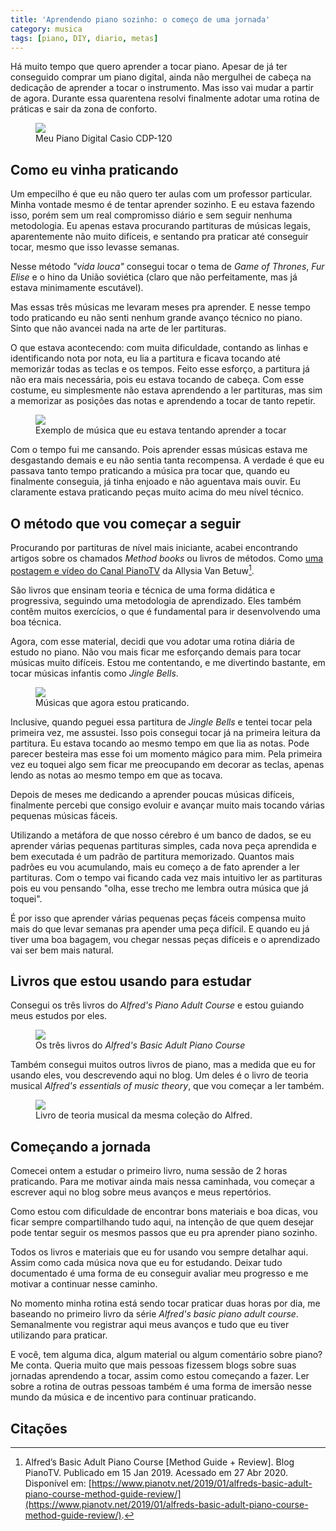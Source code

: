 ```yaml
---
title: 'Aprendendo piano sozinho: o começo de uma jornada'
category: musica
tags: [piano, DIY, diario, metas]
---
```


Há muito tempo que quero aprender a tocar piano. Apesar de já ter conseguido comprar um piano digital, ainda não mergulhei de cabeça na dedicação de aprender a tocar o instrumento. Mas isso vai mudar a partir de agora. Durante essa quarentena resolvi finalmente adotar uma rotina de práticas e sair da zona de conforto.

<figure>
    <img src="/assets/2020/musica/casio-cdp-120.jpg">
    <figcaption>Meu Piano Digital Casio CDP-120</figcaption>
</figure>

## Como eu vinha praticando

Um empecilho é que eu não quero ter aulas com um professor particular. Minha vontade mesmo é de tentar aprender sozinho. E eu estava fazendo isso, porém sem um real compromisso diário e sem seguir nenhuma metodologia. Eu apenas estava procurando partituras de músicas legais, aparentemente não muito difíceis, e sentando pra praticar até conseguir tocar, mesmo que isso levasse semanas.

Nesse método *"vida louca"* consegui tocar o tema de *Game of Thrones*, *Fur Elise* e o hino da União soviética (claro que não perfeitamente, mas já estava minimamente escutável).

Mas essas três músicas me levaram meses pra aprender. E nesse tempo todo praticando eu não senti nenhum grande avanço técnico no piano. Sinto que não avancei nada na arte de ler partituras.

O que estava acontecendo: com muita dificuldade, contando as linhas e identificando nota por nota, eu lia a partitura e ficava tocando até memorizár todas as teclas e os tempos. Feito esse esforço, a partitura já não era mais necessária, pois eu estava tocando de cabeça. Com esse costume, eu simplesmente não estava aprendendo a ler partituras, mas sim a memorizar as posições das notas e aprendendo a tocar de tanto repetir.

<figure>
    <img src="/assets/2020/musica/dua-lipa.jpeg">
    <figcaption>Exemplo de música que eu estava tentando aprender a tocar</figcaption>
</figure>

Com o tempo fui me cansando. Pois aprender essas músicas estava me desgastando demais e eu não sentia tanta recompensa. A verdade é que eu passava tanto tempo praticando a música pra tocar que, quando eu finalmente conseguia, já tinha enjoado e não aguentava mais ouvir. Eu claramente estava praticando peças muito acima do meu nível técnico.

## O método que vou começar a seguir

Procurando por partituras de nível mais iniciante, acabei encontrando artigos sobre os chamados *Method books* ou livros de métodos. Como [uma postagem e vídeo do Canal PianoTV](https://www.pianotv.net/2019/01/alfreds-basic-adult-piano-course-method-guide-review/) da Allysia Van Betuw[^pianotv].

São livros que ensinam teoria e técnica de uma forma didática e progressiva, seguindo uma metodologia de aprendizado. Eles também contêm muitos exercícios, o que é fundamental para ir desenvolvendo uma boa técnica.

Agora, com esse material, decidi que vou adotar uma rotina diária de estudo no piano. Não vou mais ficar me esforçando demais para tocar músicas muito difíceis. Estou me contentando, e me divertindo bastante, em tocar músicas infantis como *Jingle Bells*.

<figure>
    <img src="/assets/2020/musica/jingle-bells.jpeg">
    <figcaption>Músicas que agora estou praticando.</figcaption>
</figure>

Inclusive, quando peguei essa partitura de *Jingle Bells* e tentei tocar pela primeira vez, me assustei. Isso pois consegui tocar já na primeira leitura da partitura. Eu estava tocando ao mesmo tempo em que lia as notas. Pode parecer besteira mas esse foi um momento mágico para mim. Pela primeira vez eu toquei algo sem ficar me preocupando em decorar as teclas, apenas lendo as notas ao mesmo tempo em que as tocava.

Depois de meses me dedicando a aprender poucas músicas difíceis, finalmente percebi que consigo evoluir e avançar muito mais tocando várias pequenas músicas fáceis.

Utilizando a metáfora de que nosso cérebro é um banco de dados, se eu aprender várias pequenas partituras simples, cada nova peça aprendida e bem executada é um padrão de partitura memorizado. Quantos mais padrões eu vou acumulando, mais eu começo a de fato aprender a ler partituras. Com o tempo vai ficando cada vez mais intuitivo ler as partituras pois eu vou pensando "olha, esse trecho me lembra outra música que já toquei". 

É por isso que aprender várias pequenas peças fáceis compensa muito mais do que levar semanas pra apender uma peça difícil. E quando eu já tiver uma boa bagagem, vou chegar nessas peças difíceis e o aprendizado vai ser bem mais natural.

## Livros que estou usando para estudar

Consegui os três livros do *Alfred's Piano Adult Course* e estou guiando meus estudos por eles.

<figure>
    <img src="/assets/2020/musica/alfred.jpeg">
    <figcaption>Os três livros do <em>Alfred's Basic Adult Piano Course</em></figcaption>
</figure>

Também consegui muitos outros livros de piano, mas a medida que eu for usando eles, vou descrevendo aqui no blog. Um deles é o livro de teoria musical *Alfred's essentials of music theory*, que vou começar a ler também.

<figure>
    <img src="/assets/2020/musica/alfred-music-theory.jpg">
    <figcaption>Livro de teoria musical da mesma coleção do Alfred.</figcaption>
</figure>

## Começando a jornada

Comecei ontem a estudar o primeiro livro, numa sessão de 2 horas praticando. Para me motivar ainda mais nessa caminhada, vou começar a escrever aqui no blog sobre meus avanços e meus repertórios. 

Como estou com dificuldade de encontrar bons materiais e boa dicas, vou ficar sempre compartilhando tudo aqui, na intenção de que quem desejar pode tentar seguir os mesmos passos que eu pra aprender piano sozinho.

Todos os livros e materiais que eu for usando vou sempre detalhar aqui. Assim como cada música nova que eu for estudando. Deixar tudo documentado é uma forma de eu conseguir avaliar meu progresso e me motivar a continuar nesse caminho.

No momento minha rotina está sendo tocar praticar duas horas por dia, me baseando no primeiro livro da série *Alfred's basic piano adult course*. Semanalmente vou registrar aqui meus avanços e tudo que eu tiver utilizando para praticar.

E você, tem alguma dica, algum material ou algum comentário sobre piano? Me conta. Queria muito que mais pessoas fizessem blogs sobre suas jornadas aprendendo a tocar, assim como estou começando a fazer. Ler sobre a rotina de outras pessoas também é uma forma de imersão nesse mundo da música e de incentivo para continuar praticando.

## Citações

[^pianotv]: Alfred’s Basic Adult Piano Course [Method Guide + Review]. Blog PianoTV. Publicado em 15 Jan 2019. Acessado em 27 Abr 2020. Disponível em: [https://www.pianotv.net/2019/01/alfreds-basic-adult-piano-course-method-guide-review/](https://www.pianotv.net/2019/01/alfreds-basic-adult-piano-course-method-guide-review/).